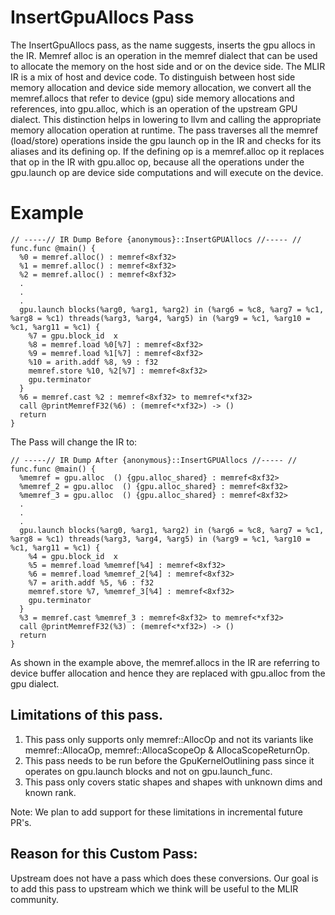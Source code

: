 # InsertGpuAllocs Pass


The InsertGpuAllocs pass, as the name suggests, inserts the gpu allocs in the IR. Memref alloc is an operation in the memref dialect that can be used to allocate the memory on the host side and or on the device side. The MLIR IR is a mix of host and device code.
To distinguish between host side memory allocation and device side memory allocation, we convert all the memref.allocs that refer to device (gpu) side memory allocations and references, into gpu.alloc, which is an operation of the upstream GPU dialect. This distinction helps in lowering to llvm and calling the appropriate memory allocation operation at runtime.
The pass traverses all the memref (load/store) operations inside the gpu launch op in the IR and checks for its aliases and its defining op. If the defining op is a memref.alloc op it replaces that op in the IR with gpu.alloc op, because all the operations under the gpu.launch op are device side computations and will execute on the device.

# Example

```
// -----// IR Dump Before {anonymous}::InsertGPUAllocs //----- //
func.func @main() {
  %0 = memref.alloc() : memref<8xf32>
  %1 = memref.alloc() : memref<8xf32>
  %2 = memref.alloc() : memref<8xf32>
  .
  .
  .
  gpu.launch blocks(%arg0, %arg1, %arg2) in (%arg6 = %c8, %arg7 = %c1, %arg8 = %c1) threads(%arg3, %arg4, %arg5) in (%arg9 = %c1, %arg10 = %c1, %arg11 = %c1) {
    %7 = gpu.block_id  x
    %8 = memref.load %0[%7] : memref<8xf32>
    %9 = memref.load %1[%7] : memref<8xf32>
    %10 = arith.addf %8, %9 : f32
    memref.store %10, %2[%7] : memref<8xf32>
    gpu.terminator
  }
  %6 = memref.cast %2 : memref<8xf32> to memref<*xf32>
  call @printMemrefF32(%6) : (memref<*xf32>) -> ()
  return
}
```

The Pass will change the IR to:

```
// -----// IR Dump After {anonymous}::InsertGPUAllocs //----- //
func.func @main() {
  %memref = gpu.alloc  () {gpu.alloc_shared} : memref<8xf32>
  %memref_2 = gpu.alloc  () {gpu.alloc_shared} : memref<8xf32>
  %memref_3 = gpu.alloc  () {gpu.alloc_shared} : memref<8xf32>
  .
  .
  .
  gpu.launch blocks(%arg0, %arg1, %arg2) in (%arg6 = %c8, %arg7 = %c1, %arg8 = %c1) threads(%arg3, %arg4, %arg5) in (%arg9 = %c1, %arg10 = %c1, %arg11 = %c1) {
    %4 = gpu.block_id  x
    %5 = memref.load %memref[%4] : memref<8xf32>
    %6 = memref.load %memref_2[%4] : memref<8xf32>
    %7 = arith.addf %5, %6 : f32
    memref.store %7, %memref_3[%4] : memref<8xf32>
    gpu.terminator
  }
  %3 = memref.cast %memref_3 : memref<8xf32> to memref<*xf32>
  call @printMemrefF32(%3) : (memref<*xf32>) -> ()
  return
}
```


As shown in the example above, the memref.allocs in the IR are referring to device buffer allocation and hence they are replaced with gpu.alloc from the gpu dialect.

## Limitations of this pass.

1. This pass only supports only memref::AllocOp and not its variants like memref::AllocaOp, memref::AllocaScopeOp & AllocaScopeReturnOp.
2. This pass needs to be run before the GpuKernelOutlining pass since it operates on gpu.launch blocks and not on gpu.launch_func.
3. This pass only covers static shapes and shapes with unknown dims and known rank.

Note: We plan to add support for these limitations in incremental future PR's.

## Reason for this Custom Pass:

Upstream does not have a pass which does these conversions. Our goal is to add this pass to upstream which we think will be useful to the MLIR community.
